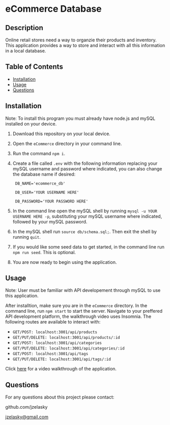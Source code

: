 # eCommerce Database

## Description

Online retail stores need a way to organzie their products and inventory. This application provides a way to store and interact with all this information in a local database.

## Table of Contents

- [Installation](#installation)
- [Usage](#usage)
- [Questions](#questions)

## Installation

Note: To install this program you must already have node.js and mySQL installed on your device.

1. Download this repository on your local device.

2. Open the `eCommerce` directory in your command line.

3. Run the command `npm i`.

4. Create a file called `.env` with the following information replacing your mySQL username and password where indicated, you can also change the database name if desired: 

        DB_NAME='ecommerce_db'

        DB_USER='YOUR USERNAME HERE'

        DB_PASSWORD='YOUR PASSWORD HERE'

5. In the command line open the mySQL shell by running `mysql -u YOUR USERNAME HERE -p`, substituting your mySQL username where indicated, followed by your mySQL password. 

6. In the mySQL shell run `source db/schema.sql;`. Then exit the shell by running `quit`. 

7. If you would like some seed data to get started, in the command line run `npm run seed`. This is optional. 

8. You are now ready to begin using the application. 

## Usage

Note: User must be familiar with API developement through mySQL to use this application. 

After installtion, make sure you are in the `eCommerce` directory. In the command line, run `npm start` to start the server. Navigate to your preffered API development platform, the walkthrough video uses Insomnia. The following routes are available to interact with:

* `GET/POST: localhost:3001/api/products`
* `GET/PUT/DELETE: localhost:3001/api/products/:id`
* `GET/POST: localhost:3001/api/categories`
* `GET/PUT/DELETE: localhost:3001/api/categories/:id`
* `GET/POST: localhost:3001/api/tags`
* `GET/PUT/DELETE: localhost:3001/api/tags/:id`

Click [here](https://drive.google.com/file/d/17BTXzHhtkVxO2o6YmbEeJIaZ6DvRyRwD/view) for a video walkthrough of the application.

## Questions

For any questions about this project please contact:

github.com/jzelasky

jzelasky@gmail.com
